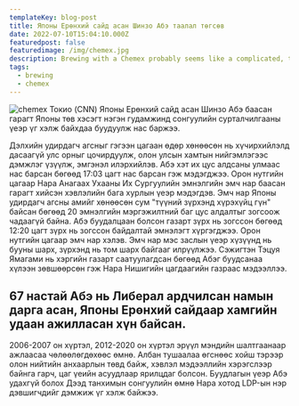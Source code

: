 ```yaml
---
templateKey: blog-post
title: Японы Ерөнхий сайд асан Шинзо Абэ таалал төгсөв
date: 2022-07-10T15:04:10.000Z
featuredpost: false
featuredimage: /img/chemex.jpg
description: Brewing with a Chemex probably seems like a complicated, time-consuming ordeal, but once you get used to the process, it becomes a soothing ritual that's worth the effort every time.
tags:
  - brewing
  - chemex
---
```

![chemex](/img/chemex.jpg)
Токио (CNN) Японы Ерөнхий сайд асан Шинзо Абэ баасан гарагт Японы төв хэсэгт нэгэн гудамжинд сонгуулийн сурталчилгааны үеэр үг хэлж байхдаа буудуулж нас баржээ.

Дэлхийн удирдагч агсныг гэгээн цагаан өдөр хөнөөсөн нь хүчирхийлэлд дасаагүй улс орныг цочирдуулж, олон улсын хамтын нийгэмлэгээс дэмжлэг үзүүлж, эмгэнэл илэрхийлэв.
Абэ хэт их цус алдсаны улмаас нас барсан бөгөөд 17:03 цагт нас барсан гэж мэдэгджээ. Орон нутгийн цагаар Нара Анагаах Ухааны Их Сургуулийн эмнэлгийн эмч нар баасан гарагт хийсэн хэвлэлийн бага хурлын үеэр мэдэгдэв. Эмч нар Японы удирдагч агсны амийг хөнөөсөн сум "түүний зүрхэнд хүрэхүйц гүн" байсан бөгөөд 20 эмнэлгийн мэргэжилтний баг цус алдалтыг зогсоож чадаагүй байна.
Абэ буудалцаан болсон газарт зүрх нь зогссон бөгөөд 12:20 цагт зүрх нь зогссон байдалтай эмнэлэгт хүргэгджээ. Орон нутгийн цагаар эмч нар хэлэв. Эмч нар мэс заслын үеэр хүзүүнд нь бууны шарх, зүрхэнд нь том шарх байгааг илрүүлжээ.
Сэжигтэн Тэцуя Ямагами нь хэргийн газарт саатуулагдсан бөгөөд Абэг буудсанаа хүлээн зөвшөөрсөн гэж Нара Нишигийн цагдаагийн газраас мэдээллээ.
## 67 настай Абэ нь Либерал ардчилсан намын дарга асан, Японы Ерөнхий сайдаар хамгийн удаан ажилласан хүн байсан.

2006-2007 он хүртэл, 2012-2020 он хүртэл эрүүл мэндийн шалтгаанаар ажлаасаа чөлөөлөгдөхөөс өмнө. Албан тушаалаа өгснөөс хойш тэрээр олон нийтийн анхаарлын төвд байж, хэвлэл мэдээллийн хэрэгслээр байнга гарч, цаг үеийн асуудлаар ярилцдаг болсон.
Буудлагын үеэр Абэ удахгүй болох Дээд танхимын сонгуулийн өмнө Нара хотод LDP-ын нэр дэвшигчдийг дэмжиж үг хэлж байжээ.
